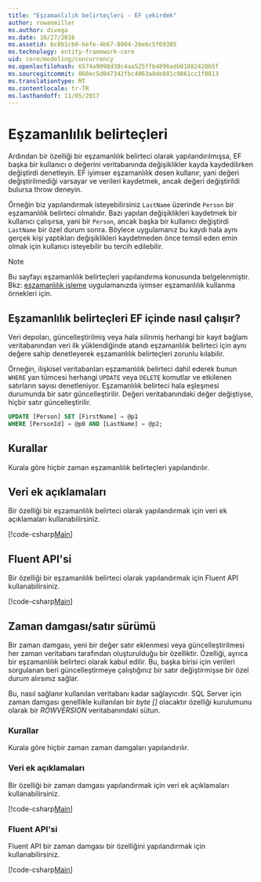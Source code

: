 ```yaml
---
title: "Eşzamanlılık belirteçleri - EF çekirdek"
author: rowanmiller
ms.author: divega
ms.date: 10/27/2016
ms.assetid: bc8b1cb0-befe-4b67-8004-26e6c5f69385
ms.technology: entity-framework-core
uid: core/modeling/concurrency
ms.openlocfilehash: 6574a9098d38c4aa525ffb4896adb01082420b5f
ms.sourcegitcommit: 860ec5d047342fbc4063a0de881c9861cc1f8813
ms.translationtype: MT
ms.contentlocale: tr-TR
ms.lasthandoff: 11/05/2017
---
```

# <a name="concurrency-tokens"></a>Eşzamanlılık belirteçleri

Ardından bir özelliği bir eşzamanlılık belirteci olarak yapılandırılmışsa, EF başka bir kullanıcı o değerini veritabanında değişiklikler kayda kaydedilirken değiştirdi denetleyin. EF iyimser eşzamanlılık desen kullanır, yani değeri değiştirilmediği varsayar ve verileri kaydetmek, ancak değeri değiştirildi bulursa throw deneyin.

Örneğin biz yapılandırmak isteyebilirsiniz `LastName` üzerinde `Person` bir eşzamanlılık belirteci olmalıdır. Bazı yapılan değişiklikleri kaydetmek bir kullanıcı çalışırsa, yani bir `Person`, ancak başka bir kullanıcı değiştirdi `LastName` bir özel durum sonra. Böylece uygulamanız bu kaydı hala aynı gerçek kişi yaptıkları değişiklikleri kaydetmeden önce temsil eden emin olmak için kullanıcı isteyebilir bu tercih edilebilir.

> [!NOTE]
> Bu sayfayı eşzamanlılık belirteçleri yapılandırma konusunda belgelenmiştir. Bkz: [eşzamanlılık işleme](../saving/concurrency.md) uygulamanızda iyimser eşzamanlılık kullanma örnekleri için.

## <a name="how-concurrency-tokens-work-in-ef"></a>Eşzamanlılık belirteçleri EF içinde nasıl çalışır?

Veri depoları, güncelleştirilmiş veya hala silinmiş herhangi bir kayıt bağlam veritabanından veri ilk yüklendiğinde atandı eşzamanlılık belirteci için aynı değere sahip denetleyerek eşzamanlılık belirteçleri zorunlu kılabilir.

Örneğin, ilişkisel veritabanları eşzamanlılık belirteci dahil ederek bunun `WHERE` yan tümcesi herhangi `UPDATE` veya `DELETE` komutlar ve etkilenen satırların sayısı denetleniyor. Eşzamanlılık belirteci hala eşleşmesi durumunda bir satır güncelleştirilir. Değeri veritabanındaki değer değiştiyse, hiçbir satır güncelleştirilir.

```sql
UPDATE [Person] SET [FirstName] = @p1
WHERE [PersonId] = @p0 AND [LastName] = @p2;
```

## <a name="conventions"></a>Kurallar

Kurala göre hiçbir zaman eşzamanlılık belirteçleri yapılandırılır.

## <a name="data-annotations"></a>Veri ek açıklamaları

Bir özelliği bir eşzamanlılık belirteci olarak yapılandırmak için veri ek açıklamaları kullanabilirsiniz.

[!code-csharp[Main](../../../samples/core/Modeling/DataAnnotations/Samples/Concurrency.cs#ConfigureConcurrencyAnnotations)]

## <a name="fluent-api"></a>Fluent API'si

Bir özelliği bir eşzamanlılık belirteci olarak yapılandırmak için Fluent API kullanabilirsiniz.

[!code-csharp[Main](../../../samples/core/Modeling/FluentAPI/Samples/Concurrency.cs#ConfigureConcurrencyFluent)]

## <a name="timestamprow-version"></a>Zaman damgası/satır sürümü

Bir zaman damgası, yeni bir değer satır eklenmesi veya güncelleştirilmesi her zaman veritabanı tarafından oluşturulduğu bir özelliktir. Özelliği, ayrıca bir eşzamanlılık belirteci olarak kabul edilir. Bu, başka birisi için verileri sorgulanan beri güncelleştirmeye çalıştığınız bir satır değiştirmişse bir özel durum alırsınız sağlar.

Bu, nasıl sağlanır kullanılan veritabanı kadar sağlayıcıdır. SQL Server için zaman damgası genellikle kullanılan bir *byte []* olacaktır özelliği kurulumunu olarak bir *ROWVERSION* veritabanındaki sütun.

### <a name="conventions"></a>Kurallar

Kurala göre hiçbir zaman zaman damgaları yapılandırılır.

### <a name="data-annotations"></a>Veri ek açıklamaları

Bir özelliği bir zaman damgası yapılandırmak için veri ek açıklamaları kullanabilirsiniz.

[!code-csharp[Main](../../../samples/core/Modeling/DataAnnotations/Samples/Timestamp.cs#ConfigureTimestampAnnotations)]

### <a name="fluent-api"></a>Fluent API'si

Fluent API bir zaman damgası bir özelliğini yapılandırmak için kullanabilirsiniz.

[!code-csharp[Main](../../../samples/core/Modeling/FluentAPI/Samples/Timestamp.cs#ConfigureTimestampFluent)]
